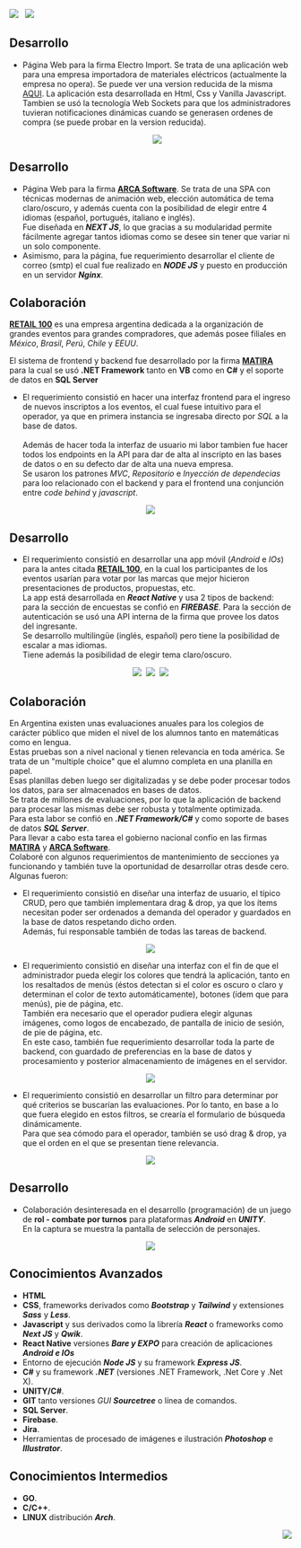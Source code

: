 [<img src="https://github.com/nanreh-dev/nanreh/assets/100144295/c7a43148-4e2e-41cf-b1f6-15fb5e0b3af0" />](https://github.com/nanreh-dev/nanreh/blob/master/README.en.md)
&nbsp;
<img src="https://github.com/nanreh-dev/nanreh/assets/100144295/3dc7c0f8-868b-47fe-b786-5b0842a76c9b" />

## **Desarrollo**
- Página Web para la firma Electro Import.
  Se trata de una aplicación web para una empresa importadora de materiales eléctricos (actualmente la empresa no opera). Se puede ver una version reducida de la misma [AQUI](https://electro-import.onrender.com).
  La aplicación esta desarrollada en Html, Css y Vanilla Javascript. Tambien se usó la tecnología Web Sockets para que los administradores tuvieran notificaciones dinámicas cuando se generasen ordenes de compra (se puede probar en la version reducida).
  <p align="center">
  <img src="https://github.com/nanreh-dev/nanreh/assets/100144295/41e6c4d5-40d8-422a-98de-d71cc3a3e492" />
</p>

## **Desarrollo**
- Página Web para la firma [**ARCA Software**](https://arca.com.ar/).
Se trata de una SPA con técnicas modernas de animación web, elección automática de tema claro/oscuro, y además cuenta con la posibilidad de elegir entre 4 idiomas (español, portugués, italiano e inglés).<br/>Fue diseñada en **_NEXT JS_**, lo que gracias a su modularidad permite fácilmente agregar tantos idiomas como se desee sin tener que variar ni un solo componente.
- Asimismo, para la página, fue requerimiento desarrollar el cliente de correo (smtp) el cual fue realizado en **_NODE JS_** y puesto en producción en un servidor **_Nginx_**.

## **Colaboración**
[**RETAIL 100**](http://www.retail100.com.ar/) es una empresa argentina dedicada a la organización de grandes eventos para grandes compradores, que además posee filiales en _México_, _Brasil_, _Perú_, _Chile_ y _EEUU_.

El sistema de frontend y backend fue desarrollado por la firma [**MATIRA**](https://www.matira.com.ar/) para la cual se usó **.NET Framework** tanto en **VB** como en **C#** y el soporte de datos en **SQL Server**
- El requerimiento consistió en hacer una interfaz frontend para el ingreso de nuevos inscriptos a los eventos, el cual fuese intuitivo para el operador, ya que en primera instancia se ingresaba directo por _SQL_ a la base de datos.<br/><br/>Además de hacer toda la interfaz de usuario mi labor tambien fue hacer todos los endpoints en la API para dar de alta al inscripto en las bases de datos o en su defecto dar de alta una nueva empresa.<br/>Se usaron los patrones _MVC_, _Repositorio_ e _Inyección de dependecias_ para loo relacionado con el backend y para el frontend una conjunción entre _code behind_ y _javascript_.
<p align="center">
  <img src="https://github.com/nanreh-dev/nanreh/assets/100144295/cd2304ad-b7ba-4355-8c73-8283b64a0e62" />
</p>

## **Desarrollo**
- El requerimiento consistió en desarrollar una app móvil (_Android_ e _IOs_) para la antes citada [**RETAIL 100**](http://www.retail100.com.ar/), en la cual los participantes de los eventos usarían para votar por las marcas que mejor hicieron presentaciones de productos, propuestas, etc.<br/>La app está desarrollada en **_React Native_** y usa 2 tipos de backend: para la sección de encuestas se confió en **_FIREBASE_**. Para la sección de autenticación se usó una API interna de la firma que provee los datos del ingresante.<br/>Se desarrollo multilingüe (inglés, español) pero tiene la posibilidad de escalar a mas idiomas.<br/>Tiene además la posibilidad de elegir tema claro/oscuro.
<p align="center">
  <img src="https://github.com/nanreh-dev/nanreh/assets/100144295/3eb42d26-52b2-47a9-a49a-305144fd5087" />&nbsp;
  <img src="https://github.com/nanreh-dev/nanreh/assets/100144295/5d2b5973-9d3e-4a09-aa08-1bb53b63ee12" />&nbsp;
  <img src="https://github.com/nanreh-dev/nanreh/assets/100144295/da6d01d7-2b87-4d13-b84c-64c3950c3b3b" />
</p>

## **Colaboración**
En Argentina existen unas evaluaciones anuales para los colegios de carácter público que miden el nivel de los alumnos tanto en matemáticas como en lengua.<br/>
Estas pruebas son a nivel nacional y tienen relevancia en toda américa. Se trata de un "multiple choice" que el alumno completa en una planilla en papel.<br/>Esas planillas deben luego ser digitalizadas y se debe poder procesar todos los datos, para ser almacenados en bases de datos.<br/>Se trata de millones de evaluaciones, por lo que la aplicación de backend para procesar las mismas debe ser robusta y totalmente optimizada.<br/>Para esta labor se confió en **_.NET Framework/C#_** y como soporte de bases de datos **_SQL Server_**.<br/>Para llevar a cabo esta tarea el gobierno nacional confio en las firmas [**MATIRA**](https://www.matira.com.ar/) y [**ARCA Software**](https://arca.com.ar/).<br/>Colaboré con algunos requerimientos de mantenimiento de secciones ya funcionando y también tuve la oportunidad de desarrollar otras desde cero. Algunas fueron:
- El requerimiento consistió en diseñar una interfaz de usuario, el típico CRUD, pero que también implementara drag & drop, ya que los ítems necesitan poder ser ordenados a demanda del operador y guardados en la base de datos respetando dicho orden.<br/>Además, fui responsable también de todas las tareas de backend. 
<p align="center">
  <img src="https://github.com/nanreh-dev/nanreh/assets/100144295/f33db2c1-4719-4bb6-b6bb-5966afe40e62" />
</p>

- El requerimiento consistió en diseñar una interfaz con el fin de que el administrador pueda elegir los colores que tendrá la aplicación, tanto en los resaltados de menús (éstos detectan si el color es oscuro o claro y determinan el color de texto automáticamente), botones (ídem que para menús), pie de página, etc.<br/>También era necesario que el operador pudiera elegir algunas imágenes, como logos de encabezado, de pantalla de inicio de sesión, de pie de página, etc.<br/>En este caso, también fue requerimiento desarrollar toda la parte de backend, con guardado de preferencias en la base de datos y procesamiento y posterior almacenamiento de imágenes en el servidor.
<p align="center">
  <img src="https://github.com/nanreh-dev/nanreh/assets/100144295/44f23509-2500-4380-8c69-fd028cc03de2" />
</p>

- El requerimiento consistió en desarrollar un filtro para determinar por qué criterios se buscarían las evaluaciones. Por lo tanto, en base a lo que fuera elegido en estos filtros, se crearía el formulario de búsqueda dinámicamente.<br/>Para que sea cómodo para el operador, también se usó drag & drop, ya que el orden en el que se presentan tiene relevancia.
<p align="center">
  <img src="https://github.com/nanreh-dev/nanreh/assets/100144295/ee1d69a6-835d-4631-8cde-3b4987ad75ff" />
</p>

## **Desarrollo**
- Colaboración desinteresada en el desarrollo (programación) de un juego de **rol - combate por turnos** para plataformas **_Android_** en **_UNITY_**.<br/>En la captura se muestra la pantalla de selección de personajes.
<p align="center">
  <img src="https://github.com/nanreh-dev/nanreh/assets/100144295/45e2ce10-8c36-4ee5-8989-a8a959961d50" />
</p>

## **Conocimientos Avanzados**
- **HTML**
- **CSS**, frameworks derivados como **_Bootstrap_** y **_Tailwind_** y extensiones **_Sass_** y **_Less_**.
- **Javascript** y sus derivados como la librería **_React_** o frameworks como **_Next JS_** y **_Qwik_**.
- **React Native** versiones **_Bare y EXPO_** para creación de aplicaciones **_Android e IOs_** 
- Entorno de ejecución **_Node JS_** y su framework **_Express JS_**.
- **C#** y su framework **_.NET_** (versiones .NET Framework, .Net Core y .Net X).
- **UNITY/C#**.
- **GIT** tanto versiones _GUI_ **_Sourcetree_** o línea de comandos.
- **SQL Server**.
- **Firebase**.
- **Jira**.
- Herramientas de procesado de imágenes e ilustración **_Photoshop_** e **_Illustrator_**.

## **Conocimientos Intermedios**
- **GO**.
- **C/C++**.
- **LINUX** distribución **_Arch_**.
 
<p align="right">
  <a href="https://www.linkedin.com/in/hernan-camara-fullstack-developer"><img src="https://github.com/nanreh-dev/nanreh/assets/100144295/7da57474-e22e-407b-a759-cc03612dec15" /></p></a>
</p>
<!--[2023-12-27 17-29-23.webm](https://github.com/nanreh-dev/nanreh/assets/100144295/a0bebf15-3874-4ad4-a30b-24cff52d13ca)
![inscriptos](https://github.com/nanreh-dev/nanreh/assets/100144295/cd2304ad-b7ba-4355-8c73-8283b64a0e62)
-->
<!--![game](https://github.com/nanreh-dev/nanreh/assets/100144295/45e2ce10-8c36-4ee5-8989-a8a959961d50)
![filtros](https://github.com/nanreh-dev/nanreh/assets/100144295/ee1d69a6-835d-4631-8cde-3b4987ad75ff)
![replaces](https://github.com/nanreh-dev/nanreh/assets/100144295/f33db2c1-4719-4bb6-b6bb-5966afe40e62)
![look](https://github.com/nanreh-dev/nanreh/assets/100144295/44f23509-2500-4380-8c69-fd028cc03de2)
![AppAdmin](https://github.com/nanreh-dev/nanreh/assets/100144295/3eb42d26-52b2-47a9-a49a-305144fd5087)
![AppEstadisticas](https://github.com/nanreh-dev/nanreh/assets/100144295/da6d01d7-2b87-4d13-b84c-64c3950c3b3b)
![AppVotos](https://github.com/nanreh-dev/nanreh/assets/100144295/5d2b5973-9d3e-4a09-aa08-1bb53b63ee12)
![Badge_En](https://github.com/nanreh-dev/nanreh/assets/100144295/c7a43148-4e2e-41cf-b1f6-15fb5e0b3af0)
![Badge_Es](https://github.com/nanreh-dev/nanreh/assets/100144295/adc20965-e0bf-4a22-9a6d-6d3fbe23d229)
![banner_in](https://github.com/nanreh-dev/nanreh/assets/100144295/b8501fc9-b10a-465f-8851-8d237bc02bb5)
![banner_github](https://github.com/nanreh-dev/nanreh/assets/100144295/3dc7c0f8-868b-47fe-b786-5b0842a76c9b)
![electro-import](https://github.com/nanreh-dev/nanreh/assets/100144295/41e6c4d5-40d8-422a-98de-d71cc3a3e492)
![in_logo](https://github.com/nanreh-dev/nanreh/assets/100144295/7da57474-e22e-407b-a759-cc03612dec15)
<!--
**hilonegro52/hilonegro52** is a ✨ _special_ ✨ repository because its `README.md` (this file) appears on your GitHub profile.

Here are some ideas to get you started:
Hola! 👋
- 🔭 I’m currently working on ...
- 🌱 I’m currently learning ...
- 👯 I’m looking to collaborate on ...
- 🤔 I’m looking for help with ...
- 💬 Ask me about ...
- 📫 How to reach me: ...
- 😄 Pronouns: ...
- ⚡ Fun fact: ...
-->
